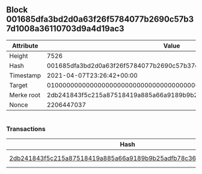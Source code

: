 ## Block 001685dfa3bd2d0a63f26f5784077b2690c57b37d1008a36110703d9a4d19ac3

Attribute | Value
--- | ---
Height | 7526
Hash | 001685dfa3bd2d0a63f26f5784077b2690c57b37d1008a36110703d9a4d19ac3
Timestamp | 2021-04-07T23:26:42+00:00
Target | 0100000000000000000000000000000000000000000000000000000000000000
Merke root | 2db241843f5c215a87518419a885a66a9189b9b25adfb78c36e90175f8a1b9cf
Nonce | 2206447037

```

```

### Transactions

Hash | Amount
--- | ---
[2db241843f5c215a87518419a885a66a9189b9b25adfb78c36e90175f8a1b9cf](2db241843f5c215a87518419a885a66a9189b9b25adfb78c36e90175f8a1b9cf.md) | 10.00000000 SKEPTI 
